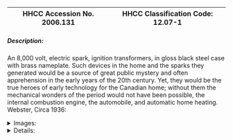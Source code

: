 | **HHCC Accession No. 2006.131** |**HHCC Classification Code:  12.07-1**|
| ----------- | ----------- |
##### Description:
An 8,000 volt, electric spark, ignition transformers, in gloss black steel case with brass nameplate. Such devices in the home and the sparks they generated would be a source of great public mystery and often apprehension in the early years of the 20th century. Yet, they would be the true heroes of early technology for the Canadian home; without them the mechanical wonders of the period would not have been possible, the internal combustion engine, the automobile, and automatic home heating. Webster, Circa 1936:


<details>
	<summary>Images:</summary>
<div class="gallery gallery-wrapper--full" contenteditable="false" data-is-empty="false" data-translation="Add images" data-columns="6">
<figure class="gallery__item"><a href="#DOMAIN_NAME#gallery/12.07-1.jpg" data-size="2181x1068"><img src="#DOMAIN_NAME#gallery/12.07-1-thumbnail.jpg" alt=""></a></figure>
<figure class="gallery__item"><a href="#DOMAIN_NAME#gallery/12.07-1a.jpg" data-size="2008x1586"><img src="#DOMAIN_NAME#gallery/12.07-1a-thumbnail.jpg" alt=""></a></figure>
<figure class="gallery__item"><a href="#DOMAIN_NAME#gallery/12.07-1b.jpg" data-size="2230x1274"><img src="#DOMAIN_NAME#gallery/12.07-1b-thumbnail.jpg" alt=""></a></figure>
</div>
</details>


<details>
	<summary>Details:</summary>

##### Group:
12.07 Pressure Atomizing Oil Burner Equipment and Systems - Ignition Devices

##### Make:
Webster

##### Manufacturer:
Webster Electric Co., Racine, Wis.

##### Model:
20-D F

##### Serial No.:
19852

##### Size:
9 x 5 x 4 in. h

##### Weight:
12 ibs.

##### Circa:
1935

##### Rating:
Exhibit, education, and research quality, illustrating the engineering and design of early high voltage ignition transformers used in Canadian homes in 1920's and 30's

##### Patent Date/Number:
Patent pending

##### Provenance:
From York County (York Region) Ontario, once a rich agricultural hinterlands, attracting early settlement in the last years of the 18th century. Located on the north slopes of the Oak Ridges Moraine, within 20 miles of Toronto, the County would also attract early ex-urban development, to be come a wealthy market place for the emerging household and consumer technologies of the early and mid 20th century. 

This artifact was discovered in the 1950's in the used stock of T. H. Oliver, Refrigeration and Electric Sales and Service, Aurora, Ontario, an early worker in the field of agricultural, industrial and consumer technology.

##### Type and Design:
8,000 volt out put, 
25 cycle, 110 volts, 100 watts electric ignition transformer,
Chrome plated, classical cameo configured, brass nameplate, highly decorate with Fess logo, torch held high.
Non ferro-magnetic, brass case, in gloss black enamel,
Built in junction box 
Brown porcelain high tension insulators with screw terminals
Base flange mounted.

##### Construction:


##### Material:


##### Special Features:
Original wire connector illustrating electrical trade practices of the times
Chrome plated cameo styled, brass nameplate, highly decorate with logo.

##### Accessories:


##### Capacities:


##### Performance Characteristics:


##### Operation:


##### Control and Regulation:


##### Targeted Market Segment:


##### Consumer Acceptance:


##### Merchandising:


##### Market Price:


##### Technological Significance:
In a period of increasingly sophisticated mechanical contrivances, the development of electrical apparatus - including reliable, efficient high voltage ignition transformers and electric motors tended, for the most part, to lag well behind the mechanical mechanisms which they supported.
The engineering and manufacturing challenge was to build an electrical transformer, to operate on 110 volts alternating current [the then accepted standard for hydro electrification in Canada], one that would create a sufficiently hot spark, about 8,000 to 10,000 volts, needed to reliably ignite an atomised oil vapor and air mixture.
Little of a theoretical practical nature was known in the early years of the 20th century about the design of electrical equipment, certainly not high voltage transformers. The principles of alternating electrical circuits, as well as those of magnetic circuits were little understood, by those who must apply them. 
Farada's experiments of the 1840's and 50 had only been translated into the mathematical formula needed for precise engineering design in the 1870's. And Steinmetz would not set out the basic parameters for the design of electromagnetic circuits until the early years of the 20th century. But the market place could not wait, engineering design proceeded empirically, with the knowledge available - with much trial and error. 
The toe crushing weight and size of these early specimens [15 to 20 lbs] is a reminder of the crude design criteria employed and the materials available, especially the crude dielectric materials for the insulation of wire and coil bundles operating at high potential levels. As a result electrical failure was common, with all the accompanying dangers of un-ignited explosive mixtures being pumped into the furnace fire box.  
Of special significance is this, long obsolete, 25 cycle, AC specimen. Once the standard in Ontario, 25 cycle equipment was heavier and bulkier than its 60 cycle counter part.

##### Industrial Significance:
By the mid 1930's the future of the Canadian oil heat industry was assured of a long period of solid growth. With hydro electrification now well advanced in many urban areas in Canada, the desire for automatic, home heating was almost universal, and with it the pressure to engineer high voltage ignition devices in Canada, at reduced cost and improved reliability and performance ' See ID# 256 and 257.

##### Socio-economic Significance:


##### Socio-cultural Significance:
The electrically generated spark was one of the true heroes of early 20th century technology targeted for the Canadian home and garage; without it the mechanical wonders of the period would not have been possible, the automobile, as well as automatic household heating. 
Yet it was a period in which electric devices of all types were viewed with great suspicion and held in awe, especially ones that would produce 10,000 volts and a spark an inch long, hot enough to ignite fuel vapour. 
Apprehension not-with-standing, by the mid 1930's the future of the Canadian automatic oil heating industry was assured of a long period of solid growth. With hydro electrification now well advanced in many areas in Canada, the desire for automatic, home heating was almost universal. The high voltage ignition transformer would become a house hold fixture with all its inherent hazards -  albeit an inconspicuous one.   
Of cultural significance is the attention given, in this early development period of relatively crude technology, to matters of styling. The culturally sophisticated design idiom of the times is seen here in the classic cameo styled nameplate, beautifully decorated with simple classic symbolism, a hallmark of the period. The industry was clearly attempting to appeal to the interest and values of those in the population that could afford the latest technological offerings of the industry ' the best that the industry could provide for those with discerning Canadian tastes.

##### Donor:
G. Leslie Oliver, The T. H. Oliver HVACR Collection

##### HHCC Storage Location:


##### Tracking:


##### Bibliographic References:


##### Notes:


##### Related Reports:

</details>
